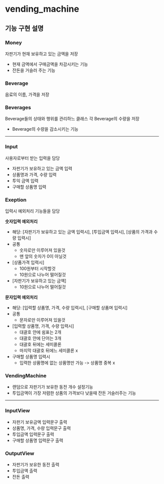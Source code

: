 # vending_machine

## 기능 구현 설명
### Money
자판기가 현재 보유하고 있는 금액을 저장

* 현재 금액에서 구매금액을 차감시키는 기능
* 잔돈을 거슬러 주는 기능

### Beverage
음료의 이름, 가격을 저장

### Beverages
Beverage들의 상태와 행위를 관리하느 클래스
각 Beverage의 수량을 저장

* Beverage의 수량을 감소시키는 기능

---

### Input
사용자로부터 받는 입력을 담당

* 자판기가 보유하고 있는 금액 입력
* 상품명과 가격, 수량 입력
* 투익 금액 입력
* 구매할 상품명 입력

### Exeption
입력시 예외처리 기능들을 담당

**숫자입력 예외처리**
* 해당: [자판기가 보유하고 있는 금액 입력시], [투입금액 입력시], [상품의 가격과 수량 입력시]
* 공통
  * 숫자로만 이루어져 있을것
  * 맨 앞의 숫자가 0이 아닐것
* [상품가격 입력시]
  * 100원부터 시작할것
  * 10원으로 나누어 떨어질것
* [자판기가 보유하고 있는 금액]
  * 10원으로 나누어 떨어질것

**문자입력 예외처리** 
* 해당: [입력할 상품명, 가격, 수량 입력시], [구매할 상품며 입력시]
* 공통
  * 문자로만 이루어져 있을것
* [입력할 상품명, 가격, 수량 입력시]
  * 대괄호 안에 쉼표는 2개
  * 대괄호 안에 단어는 3개
  * 대괄호 뒤에는 세미콜론
  * 마지막 대괄호 뒤에느 세미콜론 x
* 구매할 상품명 입력시
  * 입력한 상품명에 없는 상품명만 가능 -> 상품명 중복 x
  
### VendingMachine
* 랜덤으로 자판기가 보유한 동전 개수 설정기능
* 투입금액이 가장 저렴한 상품의 가격보다 낮을때 잔돈 거슬러주는 기능

---

### InputView
* 자판기 보유금액 입력문구 출력
* 상품명, 가격, 수량 입력문구 출력
* 투입금액 입력문구 출력
* 구매할 상품명 입력문구 출력

### OutputView
* 자판기가 보유한 동전 출력
* 투입금액 출력
* 잔돈 출력











